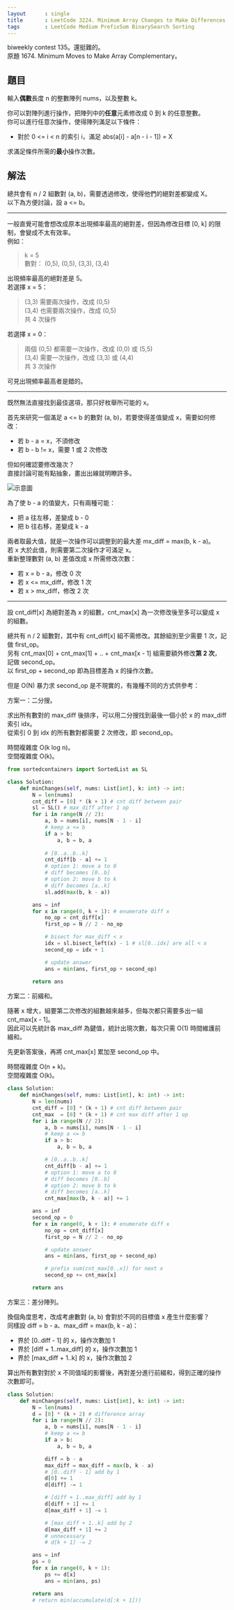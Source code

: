 ```yaml
---
layout      : single
title       : LeetCode 3224. Minimum Array Changes to Make Differences Equal
tags        : LeetCode Medium PrefixSum BinarySearch Sorting
---
```

biweekly contest 135。還挺難的。  
原題 1674. Minimum Moves to Make Array Complementary。  

## 題目

輸入**偶數**長度 n 的整數陣列 nums，以及整數 k。  

你可以對陣列進行操作，把陣列中的**任意**元素修改成 0 到 k 的任意整數。  
你可以進行任意次操作，使得陣列滿足以下條件：  

- 對於 0 <= i < n 的索引 i，滿足 abs(a[i] - a[n - i - 1]) = X  

求滿足條件所需的**最小**操作次數。  

## 解法

總共會有 n / 2 組數對 (a, b)，需要透過修改，使得他們的絕對差都變成 X。  
以下為方便討論，設 a <= b。  

---

一般直覺可能會想改成原本出現頻率最高的絕對差，但因為修改目標 [0, k] 的限制，會變成不太有效率。  
例如：  
> k = 5  
> 數對： (0,5), (0,5), (3,3), (3,4)  

出現頻率最高的絕對差是 5。  
若選擇 x = 5：  
> (3,3) 需要兩次操作，改成 (0,5)  
> (3,4) 也需要兩次操作，改成 (0,5)  
> 共 4 次操作  

若選擇 x = 0：  
> 兩個 (0,5) 都需要一次操作，改成 (0,0) 或 (5,5)  
> (3,4) 需要一次操作，改成 (3,3) 或 (4,4)  
> 共 3 次操作  

可見出現頻率最高者是錯的。  

---

既然無法直接找到最佳選項，那只好枚舉所可能的 x。  

首先來研究一個滿足 a <= b 的數對 (a, b)，若要使得差值變成 x，需要如何修改：  

- 若 b - a = x，不須修改  
- 若 b - b != x，需要 1 或 2 次修改  

但如何確認要修改幾次？  
直接討論可能有點抽象，畫出出線就明瞭許多。  

![示意圖](/assets/img/3224.jpg)

為了使 b - a 的值變大，只有兩種可能：  

- 把 a 往左移，差變成 b - 0  
- 把 b 往右移，差變成 k - a  

兩者取最大值，就是一次操作可以調整到的最大差 mx_diff = max(b, k - a)。  
若 x 大於此值，則需要第二次操作才可滿足 x。  
重新整理數對 (a, b) 差值改成 x 所需修改次數：  

- 若 x = b - a，修改 0 次  
- 若 x <= mx_diff，修改 1 次  
- 若 x > mx_diff，修改 2 次  

---

設 cnt_diff[x] 為絕對差為 x 的組數，cnt_max[x] 為一次修改後至多可以變成 x 的組數。  

總共有 n / 2 組數對，其中有 cnt_diff[x] 組不需修改。其餘組別至少需要 1 次，記做 first_op。  
另有 cnt_max[0] + cnt_max[1] + .. + cnt_max[x - 1] 組需要額外修改**第 2 次**，記做 second_op。  
以 first_op + second_op 即為目標差為 x 的操作次數。

但是 O(N) 暴力求 second_op 是不現實的，有幾種不同的方式供參考：  

方案一：二分搜。  

求出所有數對的 max_diff 後排序，可以用二分搜找到最後一個小於 x 的 max_diff 索引 idx。  
從索引 0 到 idx 的所有數對都需要 2 次修改，即 second_op。  

時間複雜度 O(k log n)。  
空間複雜度 O(k)。  

```python
from sortedcontainers import SortedList as SL

class Solution:
    def minChanges(self, nums: List[int], k: int) -> int:
        N = len(nums)
        cnt_diff = [0] * (k + 1) # cnt diff between pair
        sl = SL() # max_diff after 1 op
        for i in range(N // 2):
            a, b = nums[i], nums[N - 1 - i]
            # keep a <= b
            if a > b: 
                a, b = b, a
                
            # [0..a..b..k]
            cnt_diff[b - a] += 1
            # option 1: move a to 0
            # diff becomes [0..b]
            # option 2: move b to k
            # diff becomes [a..k]
            sl.add(max(b, k - a))

        ans = inf
        for x in range(0, k + 1): # enumerate diff x
            no_op = cnt_diff[x]
            first_op = N // 2 - no_op

            # bisect for max_diff < x
            idx = sl.bisect_left(x) - 1 # sl[0..idx] are all < x
            second_op = idx + 1

            # update answer
            ans = min(ans, first_op + second_op)
        
        return ans
```

方案二：前綴和。  

隨著 x 增大，組要第二次修改的組數越來越多，但每次都只需要多出一組 cnt_max[x - 1]。  
因此可以先統計各 max_diff 為鍵值，統計出現次數，每次只需 O(1) 時間維護前綴和。  

先更新答案後，再將 cnt_max[x] 累加至 second_op 中。  

時間複雜度 O(n + k)。  
空間複雜度 O(k)。  

```python
class Solution:
    def minChanges(self, nums: List[int], k: int) -> int:
        N = len(nums)
        cnt_diff = [0] * (k + 1) # cnt diff between pair
        cnt_max  = [0] * (k + 1) # cnt max diff after 1 op
        for i in range(N // 2):
            a, b = nums[i], nums[N - 1 - i]
            # keep a <= b
            if a > b: 
                a, b = b, a

            # [0..a..b..k]
            cnt_diff[b - a] += 1
            # option 1: move a to 0
            # diff becomes [0..b]
            # option 2: move b to k
            # diff becomes [a..k]
            cnt_max[max(b, k - a)] += 1

        ans = inf
        second_op = 0
        for x in range(0, k + 1): # enumerate diff x
            no_op = cnt_diff[x]
            first_op = N // 2 - no_op

            # update answer
            ans = min(ans, first_op + second_op)

            # prefix sum(cnt_max[0..x]) for next x
            second_op += cnt_max[x] 

        return ans
```

方案三：差分陣列。  

換個角度思考，改成考慮數對 (a, b) 會對於不同的目標值 x 產生什麼影響？  
同樣設 diff = b - a、max_diff = max(b, k - a)：  

- 界於 [0..diff - 1] 的 x，操作次數加 1  
- 界於 [diff + 1..max_diff] 的 x，操作次數加 1  
- 界於 [max_diff + 1..k] 的 x，操作次數加 2  

算出所有數對對於 x 不同值域的影響後，再對差分進行前綴和，得到正確的操作次數即可。  

```python
class Solution:
    def minChanges(self, nums: List[int], k: int) -> int:
        N = len(nums)
        d = [0] * (k + 2) # difference array
        for i in range(N // 2):
            a, b = nums[i], nums[N - 1 - i]
            # keep a <= b
            if a > b: 
                a, b = b, a

            diff = b - a 
            max_diff = max_diff = max(b, k - a)
            # [0..diff - 1] add by 1
            d[0] += 1
            d[diff] -= 1

            # [diff + 1..max_diff] add by 1
            d[diff + 1] += 1
            d[max_diff + 1] -= 1

            # [max_diff + 1..k] add by 2
            d[max_diff + 1] += 2
            # unnecessary
            # d[k + 1] -= 2 

        ans = inf
        ps = 0
        for x in range(0, k + 1):
            ps += d[x]
            ans = min(ans, ps)

        return ans
        # return min(accumulate(d[:k + 1]))
```

